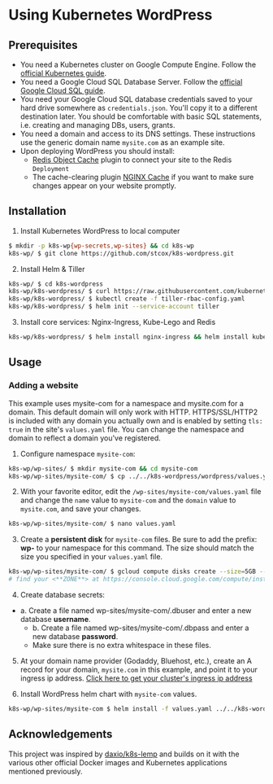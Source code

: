# Using Kubernetes WordPress
## Prerequisites
* You need a Kubernetes cluster on Google Compute Engine. Follow the [official Kubernetes guide](https://cloud.google.com/kubernetes-engine/docs/how-to/creating-a-container-cluster "Creating a Container Cluster").
* You need a Google Cloud SQL Database Server. Follow the [official Google Cloud SQL guide](https://cloud.google.com/sql/docs/mysql/create-instance "Create Google Cloud SQL instance").
* You need your Google Cloud SQL database credentials saved to your hard drive somewhere as `credentials.json`. You'll copy it to a different destination later. You should be comfortable with basic SQL statements, i.e. creating and managing DBs, users, grants.
* You need a domain and access to its DNS settings. These instructions use the generic domain name `mysite.com` as an example site.
* Upon deploying WordPress you should install:
  * [Redis Object Cache](https://wordpress.org/plugins/redis-cache/ "Redis Object Cache plugin for WordPress") plugin to connect your site to the Redis `Deployment`
  * The cache-clearing plugin [NGINX Cache](https://wordpress.org/plugins/nginx-cache/) if you want to make sure changes appear on your website promptly.

## Installation
1. Install Kubernetes WordPress to local computer
```bash
$ mkdir -p k8s-wp{wp-secrets,wp-sites} && cd k8s-wp
k8s-wp/ $ git clone https://github.com/stcox/k8s-wordpress.git
```

2. Install Helm & Tiller
```bash
k8s-wp/ $ cd k8s-wordpress
k8s-wp/k8s-wordpress/ $ curl https://raw.githubusercontent.com/kubernetes/helm/master/scripts/get | bash
k8s-wp/k8s-wordpress/ $ kubectl create -f tiller-rbac-config.yaml
k8s-wp/k8s-wordpress/ $ helm init --service-account tiller
```

3. Install core services: Nginx-Ingress, Kube-Lego and Redis
```bash
k8s-wp/k8s-wordpress/ $ helm install nginx-ingress && helm install kube-lego && helm install redis
```

## Usage
### Adding a website
This example uses mysite-com for a namespace and mysite.com for a domain. This default domain will only work with HTTP. HTTPS/SSL/HTTP2 is included with any domain you actually own and is enabled by setting `tls: true` in the site's `values.yaml` file. You can change the namespace and domain to reflect a domain you've registered.

1. Configure namespace `mysite-com`:
```bash
k8s-wp/wp-sites/ $ mkdir mysite-com && cd mysite-com
k8s-wp/wp-sites/mysite-com/ $ cp ../../k8s-wordpress/wordpress/values.yaml values.yaml
```

2. With your favorite editor, edit the `/wp-sites/mysite-com/values.yaml` file and change the `name` value to `mysite-com` and the `domain` value to `mysite.com`, and save your changes.
```bash
k8s-wp/wp-sites/mysite-com/ $ nano values.yaml
```

3. Create a **persistent disk** for `mysite-com` files. Be sure to add the prefix: **wp-** to your namespace for this command. The size should match the size you specified in your `values.yaml` file.
```bash
k8s-wp/wp-sites/mysite-com/ $ gcloud compute disks create --size=5GB --zone=<**ZONE**> wp-mysite-com
# find your <**ZONE**> at https://console.cloud.google.com/compute/instanceGroups/list
```

4. Create database secrets:
  - a. Create a file named wp-sites/mysite-com/.dbuser and enter a new database **username**.
	- b. Create a file named wp-sites/mysite-com/.dbpass and enter a new database **password**.
	* Make sure there is no extra whitespace in these files.

5. At your domain name provider (Godaddy, Bluehost, etc.), create an A record for your domain, `mysite.com` in this example, and point it to your ingress ip address. [Click here to get your cluster's ingress ip address](http://localhost:8001/api/v1/namespaces/kube-system/services/https:kubernetes-dashboard:/proxy/#!/service?namespace=nginx-ingress)

6. Install WordPress helm chart with `mysite-com` values.
```bash
k8s-wp/wp-sites/mysite-com $ helm install -f values.yaml ../../k8s-wordpress/wordpress
```

## Acknowledgements
This project was inspired by [daxio/k8s-lemp](https://github.com/daxio/k8s-lemp) and builds on it with the various other official Docker images and Kubernetes applications mentioned previously.
